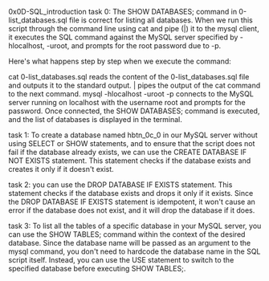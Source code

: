 0x0D-SQL_introduction
task 0:
 The SHOW DATABASES; command in  0-list_databases.sql file is correct for listing all databases. When we run this script through the command line using cat and pipe (|) it to the mysql client, it executes the SQL command against the MySQL server specified by -hlocalhost, -uroot, and prompts for the root password due to -p.

Here's what happens step by step when we execute the command:

cat 0-list_databases.sql reads the content of the 0-list_databases.sql file and outputs it to the standard output.
| pipes the output of the cat command to the next command.
mysql -hlocalhost -uroot -p connects to the MySQL server running on localhost with the username root and prompts for the password.
Once connected, the SHOW DATABASES; command is executed, and the list of databases is displayed in the terminal.

task 1:
To create a database named hbtn_0c_0 in our MySQL server without using SELECT or SHOW statements, and to ensure that the script does not fail if the database already exists, we can use the CREATE DATABASE IF NOT EXISTS statement. This statement checks if the database exists and creates it only if it doesn't exist.

task 2:
 you can use the DROP DATABASE IF EXISTS statement. This statement checks if the database exists and drops it only if it exists. Since the DROP DATABASE IF EXISTS statement is idempotent, it won't cause an error if the database does not exist, and it will drop the database if it does.

task 3:
To list all the tables of a specific database in your MySQL server, you can use the SHOW TABLES; command within the context of the desired database. Since the database name will be passed as an argument to the mysql command, you don't need to hardcode the database name in the SQL script itself. Instead, you can use the USE statement to switch to the specified database before executing SHOW TABLES;.
